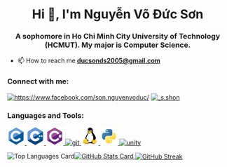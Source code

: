 <h1 align="center">Hi 👋, I'm Nguyễn Võ Đức Sơn</h1>
<h3 align="center">A sophomore in Ho Chi Minh City University of Technology (HCMUT). My major is Computer Science.</h3>

<!-- <p align="left"> <img src="https://komarev.com/ghpvc/?username=nvdson2005&label=Profile%20views&color=0e75b6&style=flat" alt="nvdson2005" /> </p> 

<p align="left"> <a href="https://github.com/ryo-ma/github-profile-trophy"><img src="https://github-profile-trophy.vercel.app/?username=nvdson2005" alt="nvdson2005" /></a> </p> -->

- 📫 How to reach me **ducsonds2005@gmail.com**

<h3 align="left">Connect with me:</h3>
<p align="left">
<a href="https://fb.com/https://www.facebook.com/son.nguyenvoduc/" target="blank"><img align="center" src="https://raw.githubusercontent.com/rahuldkjain/github-profile-readme-generator/master/src/images/icons/Social/facebook.svg" alt="https://www.facebook.com/son.nguyenvoduc/" height="30" width="40" /></a>
<a href="https://instagram.com/_s.shon" target="blank"><img align="center" src="https://raw.githubusercontent.com/rahuldkjain/github-profile-readme-generator/master/src/images/icons/Social/instagram.svg" alt="_s.shon" height="30" width="40" /></a>
</p>

<h3 align="left">Languages and Tools:</h3>
<p align="left"> <a href="https://www.cprogramming.com/" target="_blank" rel="noreferrer"> <img src="https://raw.githubusercontent.com/devicons/devicon/master/icons/c/c-original.svg" alt="c" width="40" height="40"/> </a> <a href="https://www.w3schools.com/cpp/" target="_blank" rel="noreferrer"> <img src="https://raw.githubusercontent.com/devicons/devicon/master/icons/cplusplus/cplusplus-original.svg" alt="cplusplus" width="40" height="40"/> </a> <a href="https://www.w3schools.com/cs/" target="_blank" rel="noreferrer"> <img src="https://raw.githubusercontent.com/devicons/devicon/master/icons/csharp/csharp-original.svg" alt="csharp" width="40" height="40"/> </a> <a href="https://git-scm.com/" target="_blank" rel="noreferrer"> <img src="https://www.vectorlogo.zone/logos/git-scm/git-scm-icon.svg" alt="git" width="40" height="40"/> </a> <a href="https://www.linux.org/" target="_blank" rel="noreferrer"> <img src="https://raw.githubusercontent.com/devicons/devicon/master/icons/linux/linux-original.svg" alt="linux" width="40" height="40"/> </a> <a href="https://www.python.org" target="_blank" rel="noreferrer"> <img src="https://raw.githubusercontent.com/devicons/devicon/master/icons/python/python-original.svg" alt="python" width="40" height="40"/> </a> <a href="https://unity.com/" target="_blank" rel="noreferrer"> <img src="https://www.vectorlogo.zone/logos/unity3d/unity3d-icon.svg" alt="unity" width="40" height="40"/> </a> </p>

<a src="https://github.com/anuraghazra/github-readme-stats">
   <img align="left" alt="Top Languages Card" src="https://github-readme-stats.vercel.app/api/top-langs/?username=nvdson2005&theme=dark">
</a>

<a href="https://github.com/anuraghazra/github-readme-stats">
   <img center="left" alt="GitHub Stats Card" src="https://github-readme-stats.vercel.app/api?username=nvdson2005&theme=dark">
</a>

<a href="https://git.io/streak-stats">
   <img align="center" src="https://streak-stats.demolab.com?user=nvdson2005&theme=dark" alt="GitHub Streak">
</a>
